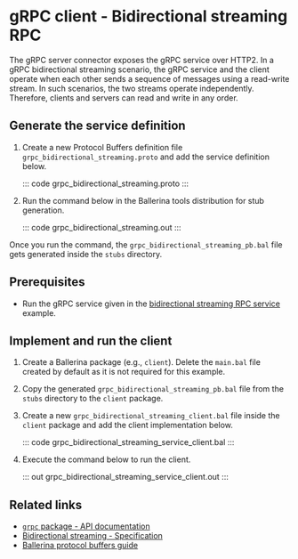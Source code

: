 # gRPC client - Bidirectional streaming RPC

The gRPC server connector exposes the gRPC service over HTTP2. In a gRPC bidirectional streaming scenario, the gRPC service and the client operate when each other sends a sequence of messages using a read-write stream. In such scenarios, the two streams operate independently. Therefore, clients and servers can read and write in any order.

## Generate the service definition

1. Create a new Protocol Buffers definition file `grpc_bidirectional_streaming.proto` and add the service definition below.

   ::: code grpc_bidirectional_streaming.proto :::

2. Run the command below in the Ballerina tools distribution for stub generation.

   ::: code grpc_bidirectional_streaming.out :::

Once you run the command, the `grpc_bidirectional_streaming_pb.bal` file gets generated inside the `stubs` directory.

## Prerequisites
- Run the gRPC service given in the [bidirectional streaming RPC service](/learn/by-example/grpc-service-bidirectional-streaming/) example.

## Implement and run the client

1. Create a Ballerina package (e.g., `client`). Delete the `main.bal` file created by default as it is not required for this example.

2. Copy the generated `grpc_bidirectional_streaming_pb.bal` file from the `stubs` directory to the  `client` package.

3. Create a new `grpc_bidirectional_streaming_client.bal` file inside the `client` package and add the client implementation below.

    ::: code grpc_bidirectional_streaming_service_client.bal :::

4. Execute the command below to run the client.

    ::: out grpc_bidirectional_streaming_service_client.out :::

## Related links
- [`grpc` package - API documentation](https://lib.ballerina.io/ballerina/grpc/latest)
- [Bidirectional streaming - Specification](/spec/grpc/#44-bidirectional-streaming-rpc)
- [Ballerina protocol buffers guide](/learn/cli-documentation/grpc/)